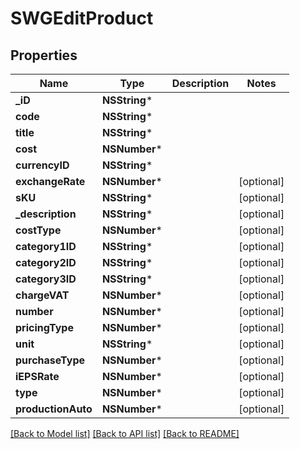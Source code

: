 # SWGEditProduct

## Properties
Name | Type | Description | Notes
------------ | ------------- | ------------- | -------------
**_iD** | **NSString*** |  | 
**code** | **NSString*** |  | 
**title** | **NSString*** |  | 
**cost** | **NSNumber*** |  | 
**currencyID** | **NSString*** |  | 
**exchangeRate** | **NSNumber*** |  | [optional] 
**sKU** | **NSString*** |  | [optional] 
**_description** | **NSString*** |  | [optional] 
**costType** | **NSNumber*** |  | [optional] 
**category1ID** | **NSString*** |  | [optional] 
**category2ID** | **NSString*** |  | [optional] 
**category3ID** | **NSString*** |  | [optional] 
**chargeVAT** | **NSNumber*** |  | [optional] 
**number** | **NSNumber*** |  | [optional] 
**pricingType** | **NSNumber*** |  | [optional] 
**unit** | **NSString*** |  | [optional] 
**purchaseType** | **NSNumber*** |  | [optional] 
**iEPSRate** | **NSNumber*** |  | [optional] 
**type** | **NSNumber*** |  | [optional] 
**productionAuto** | **NSNumber*** |  | [optional] 

[[Back to Model list]](../README.md#documentation-for-models) [[Back to API list]](../README.md#documentation-for-api-endpoints) [[Back to README]](../README.md)


